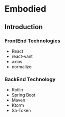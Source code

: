 # Embodied

## Introduction

### FrontEnd Technologies 
* React
* react-vant
* axios
* normalize

### BackEnd Technology
* Kotlin
* Spring Boot
* Maven
* Ktorm
* Sa-Token